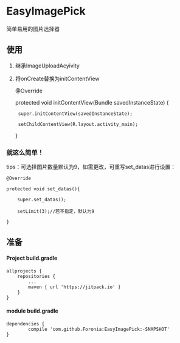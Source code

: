 # EasyImagePick
简单易用的图片选择器

## 使用
1. 继承ImageUploadAcyivity
2. 将onCreate替换为initContentView  
  
    @Override    
    
    protected void initContentView(Bundle savedInstanceState) {  
    
        super.initContentView(savedInstanceState);  
	
        setChildContentView(R.layout.activity_main);  
	
    }

### 就这么简单！  
  
    
    

tips：可选择图片数量默认为9，如需更改，可重写set_datas进行设置：  
     
    @Override  
    
    protected void set_datas(){  
    
        super.set_datas();  
	
        setLimit(3);//若不指定，默认为9  
	
    }

## 准备

#### Project build.gradle
	allprojects {
		repositories {
			...
			maven { url 'https://jitpack.io' }
		}
	}

#### module build.gradle
  	dependencies {
	        compile 'com.github.Foronia:EasyImagePick:-SNAPSHOT'
	}

